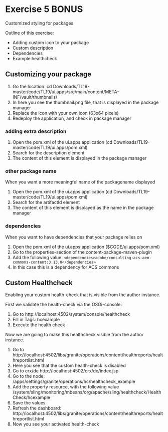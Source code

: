 # Exercise 5 BONUS

Customized styling for packages

Outline of this exercise:
- Adding custom icon to your package
- Custom description
- Dependencies
- Example healthcheck


## Customizing your package

1. Go the location: cd Downloads/TL19-master/code/TL19/ui.apps/src/main/content/META-INF/vault/thumbnails/
2. In here you see the thumbnail.png file, that is displayed in the package manager
3. Replace the icon with your own icon (63x64 pixels)
4. Redeploy the application, and check in package manager

### adding extra description

1. Open the pom.xml of the ui.apps application (cd Downloads/TL19-master/code/TL19/ui.apps/pom.xml)
2. Search for the description element
3. The content of this element is displayed in the package manager

### other package name

When you want a more meaningful name of the packagename displayed

1. Open the pom.xml of the ui.apps application (cd Downloads/TL19-master/code/TL19/ui.apps/pom.xml)
2. Search for the artifactId element
3. The content of this element is displayed as the name in the package manager

### dependencies

When you want to have dependencies that your package relies on
1. Open the pom.xml of the ui.apps application ($CODE/ui.apps/pom.xml)
2. Go to the properties-section of the content-package-maven-plugin
3. Add the following value: `<dependencies>adobe/consulting:acs-aem-commons-content:3.13.0</dependencies>`
4. In this case this is a dependency for ACS commons

## Custom Healthcheck

Enabling your custom health-check that is visible from the author instance.  

First we validate the health-check via the OSGi-console:
1. Go to http://localhost:4502/system/console/healthcheck
2. Fill in Tags: hcexample
3. Execute the health check

Now we are going to make this healthcheck visible from the author instance.

1. Go to http://localhost:4502/libs/granite/operations/content/healthreports/healthreportlist.html
2. Here you see that the custom health-check is disabled
3. Go to crx/de http://localhost:4502/crx/de/index.jsp
4. Go to the node: /apps/settings/granite/operations/hc/healthcheck_example
5. Add the property resource, with the following value /system/sling/monitoring/mbeans/org/apache/sling/healthcheck/HealthCheck/hcexample
6. Save the values
7. Refresh the dashboard: http://localhost:4502/libs/granite/operations/content/healthreports/healthreportlist.html
8. Now you see your activated health-check
